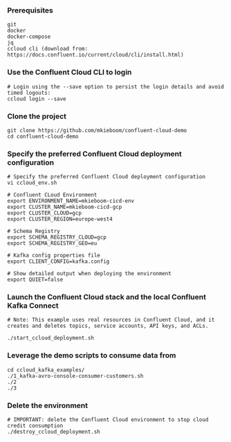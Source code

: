 
### Prerequisites
```
git
docker
docker-compose
jq
ccloud cli (download from: https://docs.confluent.io/current/cloud/cli/install.html)
```


### Use the Confluent Cloud CLI to login
```
# Login using the --save option to persist the login details and avoid timed logouts:
ccloud login --save
```

### Clone the project
```
git clone https://github.com/mkieboom/confluent-cloud-demo
cd confluent-cloud-demo
```
### Specify the preferred Confluent Cloud deployment configuration
```
# Specify the preferred Confluent Cloud deployment configuration
vi ccloud_env.sh

# Confluent CLoud Environment
export ENVIRONMENT_NAME=mkieboom-cicd-env
export CLUSTER_NAME=mkieboom-cicd-gcp
export CLUSTER_CLOUD=gcp
export CLUSTER_REGION=europe-west4

# Schema Registry
export SCHEMA_REGISTRY_CLOUD=gcp
export SCHEMA_REGISTRY_GEO=eu

# Kafka config properties file
export CLIENT_CONFIG=kafka.config

# Show detailed output when deploying the environment
export QUIET=false
```

### Launch the Confluent Cloud stack and the local Confluent Kafka Connect
```
# Note: This example uses real resources in Confluent Cloud, and it creates and deletes topics, service accounts, API keys, and ACLs.

./start_ccloud_deployment.sh
```

### Leverage the demo scripts to consume data from
```
cd ccloud_kafka_examples/
./1_kafka-avro-console-consumer-customers.sh
./2
./3
```

### Delete the environment
```
# IMPORTANT: delete the Confluent Cloud environment to stop cloud credit consumption
./destroy_ccloud_deployment.sh
```